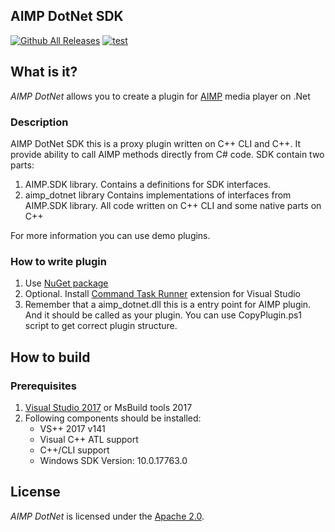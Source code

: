 ## AIMP DotNet SDK
[![Github All Releases](https://img.shields.io/github/downloads/martin211/aimp_dotnet/latest/aimp.sdk.zip.svg)](https://github.com/martin211/aimp_dotnet/releases/latest)
[![test](https://img.shields.io/github/tag/martin211/aimp_dotnet.svg)](https://img.shields.io/github/tag/martin211/aimp_dotnet.svg)

## What is it?
*AIMP DotNet* allows you to create a plugin for [AIMP](http://www.aimp.ru) media player on .Net

### Description
AIMP DotNet SDK this is a proxy plugin written on C++ CLI and C++. It provide ability to call AIMP methods directly from C# code.
SDK contain two parts:
1. AIMP.SDK library.
   Contains a definitions for SDK interfaces.
2. aimp_dotnet library
   Contains implementations of interfaces from AIMP.SDK library. All code written on C++ CLI and some native parts on C++

For more information you can use demo plugins.

### How to write plugin
1. Use [NuGet package](https://www.nuget.org/packages/AimpSDK/)
2. Optional. Install [Command Task Runner](https://marketplace.visualstudio.com/items?itemName=MadsKristensen.CommandTaskRunner) extension for Visual Studio
3. Remember that a aimp_dotnet.dll this is a entry point for AIMP plugin. And it should be called as your plugin. You can use CopyPlugin.ps1 script to get correct plugin structure.

## How to build
### Prerequisites
1. [Visual Studio 2017](https://www.visualstudio.com/downloads/) or MsBuild tools 2017
2. Following components should be installed: 
	- VS++ 2017 v141
	- Visual C++ ATL support
	- C++/CLI support
    - Windows SDK Version: 10.0.17763.0

## License
*AIMP DotNet* is licensed under the [Apache 2.0](LICENSE).
